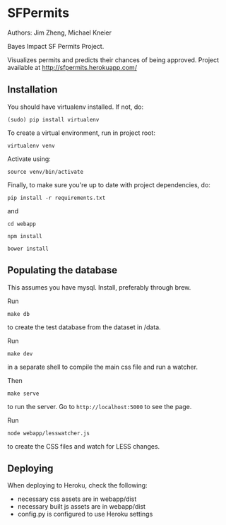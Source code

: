 # SFPermits

Authors: Jim Zheng, Michael Kneier

Bayes Impact SF Permits Project.

Visualizes permits and predicts their chances of being approved.
Project available at http://sfpermits.herokuapp.com/

## Installation

You should have virtualenv installed. If not, do:

	(sudo) pip install virtualenv

To create a virtual environment, run in project root:

	virtualenv venv

Activate using:

	source venv/bin/activate

Finally, to make sure you're up to date with project dependencies, do:

	pip install -r requirements.txt

and

	cd webapp

	npm install

	bower install

## Populating the database

This assumes you have mysql. Install, preferably through brew.

Run

	make db

to create the test database from the dataset in /data.

Run

	make dev

in a separate shell to compile the main css file and run a watcher.

Then

	make serve

to run the server. Go to ```http://localhost:5000``` to see the page.

Run

	node webapp/lesswatcher.js

to create the CSS files and watch for LESS changes.

## Deploying

When deploying to Heroku, check the following:

- necessary css assets are in webapp/dist
- necessary built js assets are in webapp/dist
- config.py is configured to use Heroku settings

